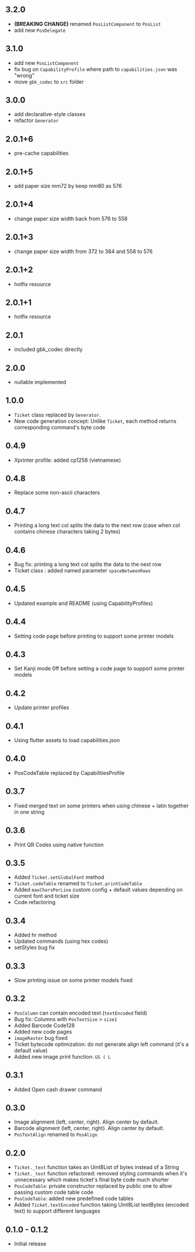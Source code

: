 ## 3.2.0

- **(BREAKING CHANGE)** renamed `PosListComponent` to `PosList`
- add new `PosDelegate`

## 3.1.0

- add new `PosListComponent`
- fix bug on `CapabilityProfile` where path to `capabilities.json` was "wrong"
- move `gbk_codec` to `src` folder

## 3.0.0

- add declarative-style classes
- refactor `Generator`

## 2.0.1+6

- pre-cache capabilities

## 2.0.1+5

- add paper size mm72 by keep mm80 as 576

## 2.0.1+4

- change paper size width back from 576 to 558

## 2.0.1+3

- change paper size width from 372 to 384 and 558 to 576

## 2.0.1+2

- hotfix resource

## 2.0.1+1

- hotfix resource

## 2.0.1

- included gbk_codec directly

## 2.0.0

- nullable implemented

## 1.0.0

- `Ticket` class replaced by `Generator`.
- New code generation concept: Unlike `Ticket`, each method returns corresponding command's byte code

## 0.4.9

- Xprinter profile: added cp1258 (vietnamese)

## 0.4.8

- Replace some non-ascii characters

## 0.4.7

- Printing a long text col splits the data to the next row (case when col contains chinese characters taking 2 bytes)

## 0.4.6

- Bug fix: printing a long text col splits the data to the next row
- Ticket class : added named parameter `spaceBetweenRows`

## 0.4.5

- Updated example and README (using CapabilityProfiles)

## 0.4.4

- Setting code page before printing to support some printer models

## 0.4.3

- Set Kanji mode 0ff before setting a code page to support some printer models

## 0.4.2

- Update printer profiles

## 0.4.1

- Using flutter assets to load capabilities.json

## 0.4.0

- PosCodeTable replaced by CapabilitiesProfile

## 0.3.7

- Fixed merged text on some printers when using chinese + latin together in one string

## 0.3.6

- Print QR Codes using native function

## 0.3.5

- Added `Ticket.setGlobalFont` method
- `Ticket.codeTable` renamed to `Ticket.printCodeTable`
- Added `maxCharsPerLine` custom config + default values depending on current font and ticket size
- Code refactoring

## 0.3.4

- Added hr method
- Updated commands (using hex codes)
- setStyles bug fix

## 0.3.3

- Slow printing issue on some printer models fixed

## 0.3.2

- `PosColumn` can contain encoded text (`textEncoded` field)
- Bug fix: Columns with `PosTextSize` > `size1`
- Added Barcode Code128
- Added new code pages
- `imageRaster` bug fixed
- Ticket bytecode optimization: do not generate align left command (it's a default value)
- Added new image print function: `GS ( L`

## 0.3.1

- Added Open cash drawer command

## 0.3.0

- Image alignment (left, center, right). Align center by default.
- Barcode alignment (left, center, right). Align center by default.
- `PosTextAlign` renamed to `PosAlign`

## 0.2.0

- `Ticket._text` function takes an Uint8List of bytes instead of a String
- `Ticket._text` function refactored: removed styling commands when it's unnecessary which makes ticket's final byte code much shorter
- `PosCodeTable`: private constructor replaced by public one to allow passing custom code table code
- `PosCodeTable`: added new predefined code tables
- Added `Ticket.textEncoded` function taking Uint8List textBytes (encoded text) to support different languages

## 0.1.0 - 0.1.2

- Initial release
